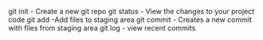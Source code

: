 git init - Create a new git repo
git status - View the changes to your project code
git add -Add files to staging area
git commit - Creates a new commit with files from staging area
git log - view recent commits